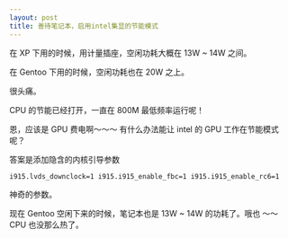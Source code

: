 ```yaml
---
layout: post
title: 善待笔记本，启用intel集显的节能模式
---
```


在 XP 下用的时候，用计量插座，空闲功耗大概在 13W ~ 14W 之间。 

在 Gentoo 下用的时候，空闲功耗也在 20W 之上。 

很头痛。 

CPU 的节能已经打开，一直在 800M 最低频率运行呢！ 

恩，应该是 GPU 费电啊～～～ 有什么办法能让 intel 的 GPU 工作在节能模式呢？ 

答案是添加隐含的内核引导参数 

    i915.lvds_downclock=1 i915.i915_enable_fbc=1 i915.i915_enable_rc6=1 

神奇的参数。 

现在 Gentoo 空闲下来的时候，笔记本也是 13W ~ 14W 的功耗了。哦也 ～～ CPU 也没那么热了。 

 
